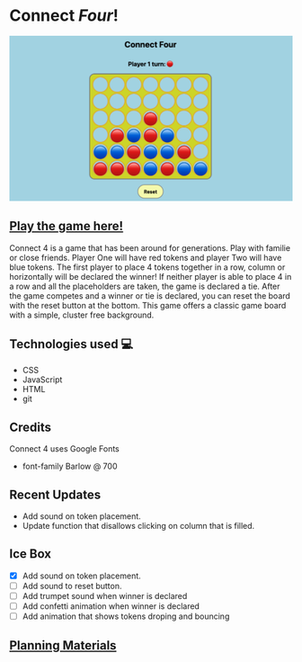 # **Connect _Four_!**
![A picture of the game](/assets/game-pic.png)
## [Play the game here!](https://alexanderjones1connect4.netlify.app)
Connect 4 is a game that has been around for generations. Play with familie or close friends. Player One will have red tokens and player Two will have blue tokens. The first player to place 4 tokens together in a row, column or horizontally will be declared the winner! If neither player is able to place 4 in a row and all the placeholders are taken, the game is declared a tie. After the game competes and a winner or tie is declared, you can reset the board with the reset button at the bottom.  This game offers a classic game board with a simple, cluster free background. 

## Technologies used 💻

- CSS
- JavaScript
- HTML
- git

## Credits

Connect 4 uses Google Fonts 
- font-family Barlow @ 700

## Recent Updates

- Add sound on token placement.
- Update function that disallows clicking on column that is filled.

## Ice Box

- [x] Add sound on token placement.
- [ ] Add sound to reset button.
- [ ] Add trumpet sound when winner is declared
- [ ] Add confetti animation when winner is declared
- [ ] Add animation that shows tokens droping and bouncing

## [Planning Materials](https://docs.google.com/document/d/1HgXmMq4yCpc6FnI1bwQjHE3m_Zd2b0ArZOa8SHFzHac/edit?usp=sharing)
